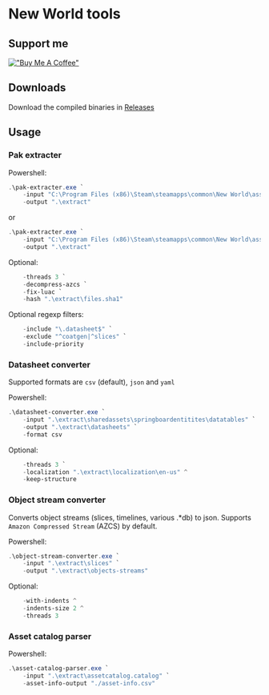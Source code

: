 # New World tools

## Support me

[!["Buy Me A Coffee"](https://www.buymeacoffee.com/assets/img/custom_images/orange_img.png)](https://www.buymeacoffee.com/zelenin)

## Downloads

Download the compiled binaries in [Releases](https://github.com/new-world-tools/new-world-tools/releases)

## Usage

### Pak extracter

Powershell:
```powershell
.\pak-extracter.exe `
    -input "C:\Program Files (x86)\Steam\steamapps\common\New World\assets" `
    -output ".\extract"
```
or
```powershell
.\pak-extracter.exe `
    -input "C:\Program Files (x86)\Steam\steamapps\common\New World\assets\server\server.pak" `
    -output ".\extract"
```

Optional:
```powershell
    -threads 3 `
    -decompress-azcs `
    -fix-luac `
    -hash ".\extract\files.sha1"
```

Optional regexp filters:
```powershell
    -include "\.datasheet$" `
    -exclude "^coatgen|^slices" `
    -include-priority
```

### Datasheet converter

Supported formats are `csv` (default), `json` and `yaml`

Powershell:
```powershell
.\datasheet-converter.exe `
    -input ".\extract\sharedassets\springboardentitites\datatables" `
    -output ".\extract\datasheets" `
    -format csv
```

Optional:
```powershell
    -threads 3 `
    -localization ".\extract\localization\en-us" ^
    -keep-structure
```

### Object stream converter

Converts object streams (slices, timelines, various .*db) to json. Supports `Amazon Compressed Stream` (AZCS) by default.

Powershell:
```powershell
.\object-stream-converter.exe `
    -input ".\extract\slices" `
    -output ".\extract\objects-streams"
```

Optional:
```powershell
    -with-indents ^
    -indents-size 2 ^
    -threads 3
```

### Asset catalog parser

Powershell:
```powershell
.\asset-catalog-parser.exe `
    -input ".\extract\assetcatalog.catalog" `
    -asset-info-output "./asset-info.csv"
```
